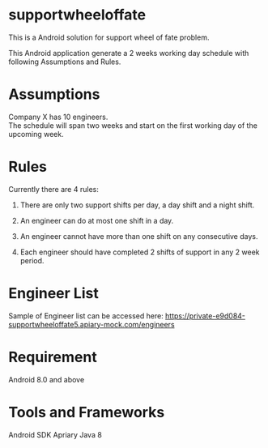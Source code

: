 # supportwheeloffate

This is a Android solution for support wheel of fate problem.

This Android application generate a 2 weeks working day schedule with following Assumptions and Rules.

# Assumptions
Company X has 10 engineers.				
The schedule will span two weeks and start on the first working day of the upcoming week.
					
# Rules
Currently there are 4 rules:			
1.	There are only two support shifts per day, a day shift and a night shift.
 						
2.	An engineer can do at most one shift in a day.
 						
3.	An engineer cannot have more than one shift on any consecutive days.
 						
4.	Each engineer should have completed 2 shifts of support in any 2 week period.

# Engineer List
Sample of Engineer list can be accessed here:
https://private-e9d084-supportwheeloffate5.apiary-mock.com/engineers

# Requirement
Android 8.0 and above

# Tools and Frameworks
Android SDK
Apriary
Java 8
